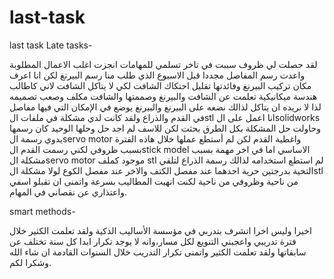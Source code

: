 # last-task
last task
Late tasks-


لقد حصلت لي ظروف سببت في تاخر تسلمي للمهامات  انجزت اغلب الاعمال المطلوبة واعدت رسم المفاصل مجددا قبل الاسبوع الذي طلب منا رسم البيرنغ لكن انا اعرف مكان تركيب البيرنغ وفائدتها تقليل احتكاك الشافت لكي لا يتاكل الشافت لاني كاطالب هندسة ميكانيكية تعلمت عن الشافت والبيرنغ وصممتها والشافت مكلف وصعب تصميمه لذا لا نريده ان يتاكل لذالك نضعه على البيرنغ والبيرنغ يوضع في الإمكان التي فيها مفاصل في القدم والذراع ولقد كانت لدي مشكلة في ملفات الstl انا اعمل على الsolidworks وحاولت حل المشكلة بكل الطرق بحثت لكن للاسف لم اجد حل وحلها الوحيد كان رسمها يدوي رسمة الservo motor واغطية القدم لكن لم أستطع عملها خلال هاذه الفترة بسبب ظروفي لكني رسمت القدم الstick model الاساسي اما في اخر مهمة بسبب مشكلة  الservo motor موجود كملف stl لم استطع استخدامه لذالك رسمة الذراع لتلقي التحية بدرجتين حرية احدهما عند مفصل الكتف والاخر عند مفصل الكوع لولا مشكلة الstl من ناحية وظروفي من ناحية لكنت انهيت المطاليب بسرعة
واتمنى ان تقبلو اسفي واعتذاري عن نقصاني في المهام.


smart methods-


اخيرا وليس اخرا اتشرف بتدربي في مؤسسة الأساليب الذكية ولقد تعلمت الكثير خلال فترة تدريبي واعجبني التنويع لكل مسار،وانه لا يوجد تكرار ابدا كل سنة تختلف عن سابقاتها ولقد تعلمت الكثير واتمنى تكرار التدريب خلال السنوات القادمة ان شاء الله وشكرا لكم.
